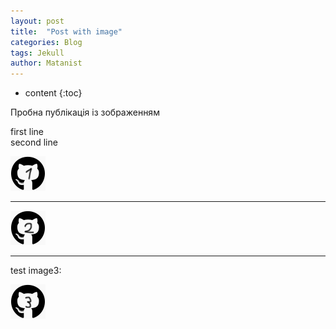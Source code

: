 ```yaml
---
layout: post
title:  "Post with image"
categories: Blog
tags: Jekull
author: Matanist
---
```


* content
{:toc}

Пробна публікація із зображенням

first line  
second line

![First image](/assets/image1.png)

***

![Secont image](/assets/image2.png)


---
test image3:


![Third image](/assets/image3.png)